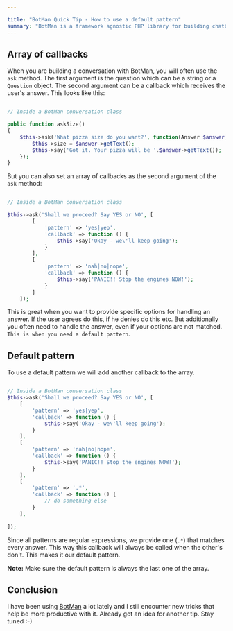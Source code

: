 ```yaml
---

title: "BotMan Quick Tip - How to use a default pattern"
summary: "BotMan is a framework agnostic PHP library for building chatbots. In today's tip I want to show you how to use a default pattern when using an array of callbacks."
---
```


## Array of callbacks

When you are building a conversation with BotMan, you will often use the `ask` method. The first argument is the question which can be a string or a `Question` object. The second argument can be a callback which receives the user's answer. This looks like this:

```php

// Inside a BotMan conversation class

public function askSize()
{
	$this->ask('What pizza size do you want?', function(Answer $answer) {
		$this->size = $answer->getText();
		$this->say('Got it. Your pizza will be '.$answer->getText());
	});
}

```

But you can also set an array of callbacks as the second argument of the `ask` method:

```php

// Inside a BotMan conversation class

$this->ask('Shall we proceed? Say YES or NO', [
        [
            'pattern' => 'yes|yep',
            'callback' => function () {
                $this->say('Okay - we\'ll keep going');
            }
        ],
        [
            'pattern' => 'nah|no|nope',
            'callback' => function () {
                $this->say('PANIC!! Stop the engines NOW!');
            }
        ]
    ]);

```

This is great when you want to provide specific options for handling an answer. If the user agrees do this, if he denies do this etc. But additionally you often need to handle the answer, even if your options are not matched. `This is when you need a default pattern`.

## Default pattern

To use a default pattern we will add another callback to the array.

```php

// Inside a BotMan conversation class
$this->ask('Shall we proceed? Say YES or NO', [
	[
		'pattern' => 'yes|yep',
		'callback' => function () {
			$this->say('Okay - we\'ll keep going');
		}
	],
	[
		'pattern' => 'nah|no|nope',
		'callback' => function () {
			$this->say('PANIC!! Stop the engines NOW!');
		}
	],
	[
		'pattern' => '.*',
		'callback' => function () {
			// do something else
		}
	],
        
]);
```

Since all patterns are regular expressions, we provide one (`.*`) that matches every answer. This way this callback will always be called when the other's don't. This makes it our default pattern.

<div class="blognote"><strong>Note:</strong> Make sure the default pattern is always the last one of the array.</div>

## Conclusion

I have been using [BotMan](http://botman.io) a lot lately and I still encounter new tricks that help be more productive with it. Already got an idea for another tip. Stay tuned :-)



